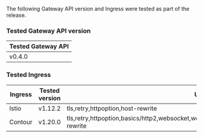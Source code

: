 <!--
  This documentation is inserted in release note for each release.
  All variables are defined in .
-->

The following Gateway API version and Ingress were tested as part of the release.

### Tested Gateway API version

| Tested Gateway API       |
| ------------------------ |
| v0.4.0 |

### Tested Ingress

| Ingress | Tested version          | Unavailable features           |
| ------- | ----------------------- | ------------------------------ |
| Istio   | v1.12.2     | tls,retry,httpoption,host-rewrite   |
| Contour | v1.20.0    | tls,retry,httpoption,basics/http2,websocket,websocket/split,grpc,grpc/split,visibility/path,visibility,update,host-rewrite |
